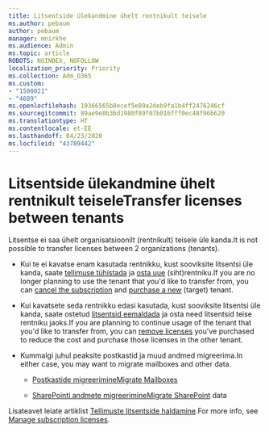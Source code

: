```yaml
---
title: Litsentside ülekandmine ühelt rentnikult teisele
ms.author: pebaum
author: pebaum
manager: mnirkhe
ms.audience: Admin
ms.topic: article
ROBOTS: NOINDEX, NOFOLLOW
localization_priority: Priority
ms.collection: Adm_O365
ms.custom:
- "1500021"
- "4689"
ms.openlocfilehash: 19366565b8ecef5e89a2deb9fa1b4ff2476246cf
ms.sourcegitcommit: 89ae9e8b36d1980f89f07b016fff0ec48f96b620
ms.translationtype: HT
ms.contentlocale: et-EE
ms.lasthandoff: 04/23/2020
ms.locfileid: "43789442"
---
```

# <a name="transfer-licenses-between-tenants"></a><span data-ttu-id="f2b84-102">Litsentside ülekandmine ühelt rentnikult teisele</span><span class="sxs-lookup"><span data-stu-id="f2b84-102">Transfer licenses between tenants</span></span>

<span data-ttu-id="f2b84-103">Litsentse ei saa ühelt organisatsioonilt (rentnikult) teisele üle kanda.</span><span class="sxs-lookup"><span data-stu-id="f2b84-103">It is not possible to transfer licenses between 2 organizations (tenants).</span></span> 

- <span data-ttu-id="f2b84-104">Kui te ei kavatse enam kasutada rentnikku, kust sooviksite litsentsi üle kanda, saate [tellimuse tühistada](https://admin.microsoft.com/Adminportal/Home?source=applauncher#/subscriptions) ja [osta uue](https://products.office.com/compare-all-microsoft-office-products-b?rtc=1&activetab=tab:primaryr2) (siht)rentniku.</span><span class="sxs-lookup"><span data-stu-id="f2b84-104">If you are no longer planning to use the tenant that you'd like to transfer from, you can [cancel the subscription](https://admin.microsoft.com/Adminportal/Home?source=applauncher#/subscriptions) and [purchase a new](https://products.office.com/compare-all-microsoft-office-products-b?rtc=1&activetab=tab:primaryr2) (target) tenant.</span></span>

- <span data-ttu-id="f2b84-105">Kui kavatsete seda rentnikku edasi kasutada, kust sooviksite litsentsi üle kanda, saate ostetud [litsentsid eemaldada](https://docs.microsoft.com/microsoft-365/commerce/licenses/buy-licenses?view=o365-worldwide) ja osta need litsentsid teise rentniku jaoks.</span><span class="sxs-lookup"><span data-stu-id="f2b84-105">If you are planning to continue usage of the tenant that you'd like to transfer from, you can [remove licenses](https://docs.microsoft.com/microsoft-365/commerce/licenses/buy-licenses?view=o365-worldwide) you've purchased to reduce the cost and purchase those licenses in the other tenant.</span></span>

- <span data-ttu-id="f2b84-106">Kummalgi juhul peaksite postkastid ja muud andmed migreerima.</span><span class="sxs-lookup"><span data-stu-id="f2b84-106">In either case, you may want to migrate mailboxes and other data.</span></span>

    - [<span data-ttu-id="f2b84-107">Postkastide migreerimine</span><span class="sxs-lookup"><span data-stu-id="f2b84-107">Migrate Mailboxes</span></span>](https://docs.microsoft.com/Exchange/mailbox-migration/migrate-mailboxes-across-tenants)

    - <span data-ttu-id="f2b84-108">[SharePointi andmete migreerimine](https://aka.ms/modernSpoAdminCenter/CloudContentMigrations)</span><span class="sxs-lookup"><span data-stu-id="f2b84-108">[Migrate SharePoint](https://aka.ms/modernSpoAdminCenter/CloudContentMigrations) data</span></span>

<span data-ttu-id="f2b84-109">Lisateavet leiate artiklist [Tellimuste litsentside haldamine](https://docs.microsoft.com/microsoft-365/commerce/licenses/buy-licenses?view=o365-worldwide).</span><span class="sxs-lookup"><span data-stu-id="f2b84-109">For more info, see [Manage subscription licenses](https://docs.microsoft.com/microsoft-365/commerce/licenses/buy-licenses?view=o365-worldwide).</span></span>
